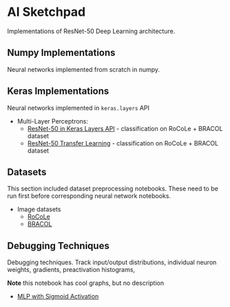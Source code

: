 <h1> AI Sketchpad </h1>

Implementations of ResNet-50 Deep Learning architecture.

<h2 id="numpy"> Numpy Implementations </h2>

Neural networks implemented from scratch in numpy.

<h2 id="numpy"> Keras Implementations </h2>

Neural networks implemented in `keras.layers` API

* Multi-Layer Perceptrons:
  * [ResNet-50 in Keras Layers API](https://github.com/marcinbogdanski/ai-sketchpad/blob/master/KerasNN/1300_ResNet50_Scratch.ipynb) - classification on RoCoLe + BRACOL dataset
  * [ResNet-50 Transfer Learning](https://github.com/marcinbogdanski/ai-sketchpad/blob/master/KerasNN/1400_ResNet50_Transfer.ipynb) - classification on RoCoLe + BRACOL dataset

<h2 id="datasets"> Datasets </h2>

This section included dataset preprocessing notebooks. These need to be run first before corresponding neural network notebooks.

* Image datasets
  * [RoCoLe](https://data.mendeley.com/datasets/c5yvn32dzg/2)
  * [BRACOL](https://data.mendeley.com/datasets/yy2k5y8mxg/1)

<h2 id="debugging"> Debugging Techniques </h2>

Debugging techniques. Track input/output distributions, individual neuron weights, gradients, preactivation histograms, 

**Note** this notebook has cool graphs, but no description

* [MLP with Sigmoid Activation](https://github.com/marcinbogdanski/ai-sketchpad/blob/master/DebugNN/Debug_Bikes.ipynb)
